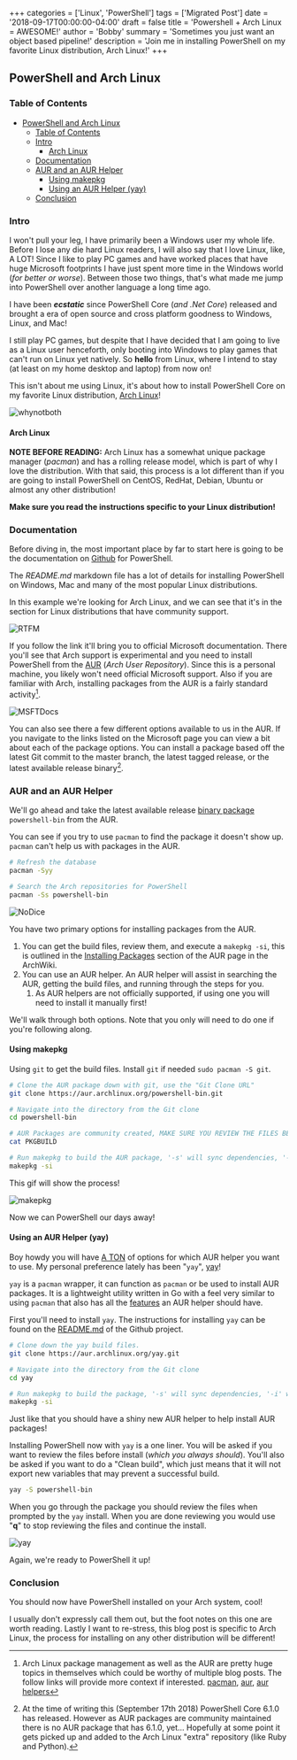 +++
categories = ['Linux', 'PowerShell']
tags = ['Migrated Post']
date = '2018-09-17T00:00:00-04:00'
draft = false
title = 'Powershell + Arch Linux = AWESOME!'
author = 'Bobby'
summary = 'Sometimes you just want an object based pipeline!'
description = 'Join me in installing PowerShell on my favorite Linux distribution, Arch Linux!'
+++

## PowerShell and Arch Linux

### Table of Contents

<!-- TOC -->

- [PowerShell and Arch Linux](#powershell-and-arch-linux)
    - [Table of Contents](#table-of-contents)
    - [Intro](#intro)
        - [Arch Linux](#arch-linux)
    - [Documentation](#documentation)
    - [AUR and an AUR Helper](#aur-and-an-aur-helper)
        - [Using makepkg](#using-makepkg)
        - [Using an AUR Helper (yay)](#using-an-aur-helper-yay)
    - [Conclusion](#conclusion)

<!-- /TOC -->

### Intro

I won't pull your leg, I have primarily been a Windows user my whole life.  Before I lose any die hard Linux readers, I will also say that I love Linux, like, A LOT!  Since I like to play PC games and have worked places that have huge Microsoft footprints I have just spent more time in the Windows world (_for better or worse_).  Between those two things, that's what made me jump into PowerShell over another language a long time ago.

I have been _**ecstatic**_ since PowerShell Core (_and .Net Core_) released and brought a era of open source and cross platform goodness to Windows, Linux, and Mac!

I still play PC games, but despite that I have decided that I am going to live as a Linux user henceforth, only booting into Windows to play games that can't run on Linux yet natively.  So **hello** from Linux, where I intend to stay (at least on my home desktop and laptop) from now on!

This isn't about me using Linux, it's about how to install PowerShell Core on my favorite Linux distribution, [Arch Linux][ArchLinux]!

![whynotboth](/posts/pwsh-archlinux/whynotboth.jpg)

#### Arch Linux

**NOTE BEFORE READING:** Arch Linux has a somewhat unique package manager (_pacman_) and has a rolling release model, which is part of why I love the distribution.  With that said, this process is a lot different than if you are going to install PowerShell on CentOS, RedHat, Debian, Ubuntu or almost any other distribution!

**Make sure you read the instructions specific to your Linux distribution!**

### Documentation

Before diving in, the most important place by far to start here is going to be the documentation on [Github][GitHubPwsh] for PowerShell.

The _README.md_ markdown file has a lot of details for installing PowerShell on Windows, Mac and many of the most popular Linux distributions.

In this example we're looking for Arch Linux, and we can see that it's in the section for Linux distributions that have community support.

![RTFM](/posts/pwsh-archlinux/Image1.png)

If you follow the link it'll bring you to official Microsoft documentation.  There you'll see that Arch support is experimental and you need to install PowerShell from the [AUR][AUR] (_Arch User Repository_).  Since this is a personal machine, you likely won't need official Microsoft support.  Also if you are familiar with Arch, installing packages from the AUR is a fairly standard activity[^1].

![MSFTDocs](/posts/pwsh-archlinux/Image2.png)

You can also see there a few different options available to us in the AUR.  If you navigate to the links listed on the Microsoft page you can view a bit about each of the package options.  You can install a package based off the latest Git commit to the master branch, the latest tagged release, or the latest available release binary[^2].

### AUR and an AUR Helper

We'll go ahead and take the latest available release [binary package][AURPowerShellBin] `powershell-bin` from the AUR.

You can see if you try to use `pacman` to find the package it doesn't show up.  `pacman` can't help us with packages in the AUR.

```bash
# Refresh the database
pacman -Syy

# Search the Arch repositories for PowerShell
pacman -Ss powershell-bin
```

![NoDice](/posts/pwsh-archlinux/NoPowerShell.gif)

You have two primary options for installing packages from the AUR.

1. You can get the build files, review them, and execute a `makepkg -si`, this is outlined in the [Installing Packages][InstallingAURPackages] section of the AUR page in the ArchWiki.
2. You can use an AUR helper.  An AUR helper will assist in searching the AUR, getting the build files, and running through the steps for you.
    1. As AUR helpers are not officially supported, if using one you will need to install it manually first!

We'll walk through both options.  Note that you only will need to do one if you're following along.

#### Using makepkg

Using `git` to get the build files.  Install `git` if needed `sudo pacman -S git`.

```bash
# Clone the AUR package down with git, use the "Git Clone URL"
git clone https://aur.archlinux.org/powershell-bin.git

# Navigate into the directory from the Git clone
cd powershell-bin

# AUR Packages are community created, MAKE SURE YOU REVIEW THE FILES BEFORE INSTALL!
cat PKGBUILD

# Run makepkg to build the AUR package, '-s' will sync dependencies, '-i' will install the package after build.
makepkg -si
```

This gif will show the process!

![makepkg](/posts/pwsh-archlinux/makepkg.gif)

Now we can PowerShell our days away!

#### Using an AUR Helper (yay)

Boy howdy you will have [A TON][aurhelperlist] of options for which AUR helper you want to use. My personal  preference lately has been "`yay`", [yay][yay]!

`yay` is a `pacman` wrapper, it can function as `pacman` or be used to install AUR packages.  It is a lightweight utility written in Go with a feel very similar to using `pacman` that also has all the [features][aurlegend] an AUR helper should have.

First you'll need to install `yay`.  The instructions for installing `yay` can be found on the [README.md][yayrtfm] of the Github project.

```bash
# Clone down the yay build files.
git clone https://aur.archlinux.org/yay.git

# Navigate into the directory from the Git clone
cd yay

# Run makepkg to build the package, '-s' will sync dependencies, '-i' will install the package after build.
makepkg -si
```

Just like that you should have a shiny new AUR helper to help install AUR packages!

Installing PowerShell now with `yay` is a one liner.  You will be asked if you want to review the files before install (_which you always should_).  You'll also be asked if you want to do a "Clean build", which just means that it will not export new variables that may prevent a successful build.

```bash
yay -S powershell-bin
```

When you go through the package you should review the files when prompted by the `yay` install.  When you are done reviewing you would use "**q**" to stop reviewing the files and continue the install.

![yay](/posts/pwsh-archlinux/yay.gif)

Again, we're ready to PowerShell it up!

### Conclusion

You should now have PowerShell installed on your Arch system, cool!

I usually don't expressly call them out, but the foot notes on this one are worth reading.  Lastly I want to re-stress, this blog post is specific to Arch Linux, the process for installing on any other distribution will be different!

[^1]:
    Arch Linux package management as well as the AUR are pretty huge topics in themselves which could be worthy of multiple blog posts.  The follow links will provide more context if interested.  [pacman][pacmanwiki], [aur][aurwiki], [aur helpers][aurhelperwiki]

[^2]:
    At the time of writing this (September 17th 2018) PowerShell Core 6.1.0 has released.  However as AUR packages are community maintained there is no AUR package that has 6.1.0, yet...  Hopefully at some point it gets picked up and added to the Arch Linux "extra" repository (like Ruby and Python).

[ArchLinux]:https://www.archlinux.org/
[GitHubPwsh]:https://github.com/PowerShell/PowerShell
[AUR]:https://aur.archlinux.org/
[AURPowerShellBin]:https://aur.archlinux.org/packages/powershell-bin/
[InstallingAURPackages]:https://wiki.archlinux.org/index.php/Arch_User_Repository#Installing_packages
[aurhelperlist]:https://wiki.archlinux.org/index.php/AUR_helpers#Pacman_wrappers
[yay]:https://github.com/Jguer/yay
[aurlegend]:https://wiki.archlinux.org/index.php/AUR_helpers#Legend
[yayrtfm]:https://github.com/Jguer/yay/blob/master/README.md

[pacmanwiki]:https://wiki.archlinux.org/index.php/pacman
[aurwiki]:https://wiki.archlinux.org/index.php/Arch_User_Repository
[aurhelperwiki]:https://wiki.archlinux.org/index.php/AUR_helpers

